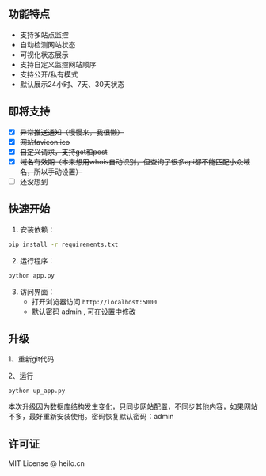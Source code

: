 ## 功能特点

- 支持多站点监控
- 自动检测网站状态
- 可视化状态展示
- 支持自定义监控网站顺序
- 支持公开/私有模式
- 默认展示24小时、7天、30天状态

## 即将支持

- [x] ~~异常推送通知（慢慢来，我很懒）~~
- [x] ~~网站favicon.ico~~
- [x] ~~自定义请求，支持get和post~~
- [x] ~~域名有效期（本来想用whois自动识别，但查询了很多api都不能匹配小众域名，所以手动设置）~~
- [ ] 还没想到

## 快速开始

1. 安装依赖：

```bash
pip install -r requirements.txt
```

2. 运行程序：

```bash
python app.py
```

3. 访问界面：
   - 打开浏览器访问 `http://localhost:5000`
   - 默认密码 admin , 可在设置中修改

## 升级

1、重新git代码

2、运行

```
python up_app.py
```

本次升级因为数据库结构发生变化，只同步网站配置，不同步其他内容，如果网站不多，最好重新安装使用。密码恢复默认密码：admin

## 许可证

MIT License @ heilo.cn